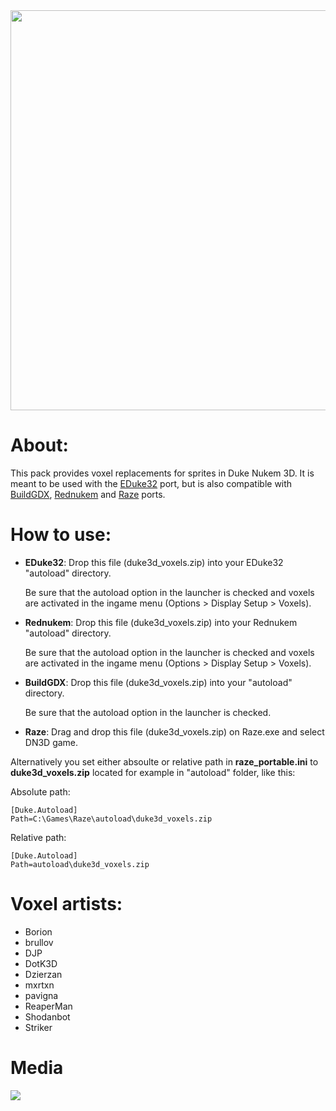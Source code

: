 <img src="http://hrp.duke4.net/misc/voxelpack_github.png" width="640"/>

# About:

This pack provides voxel replacements for sprites in Duke Nukem 3D.
It is meant to be used with the <a href="http://dukeworld.duke4.net/eduke32" target= "_blank">EDuke32</a> port, but is also compatible with <a href="http://m210.duke4.net" target= "_blank">BuildGDX</a>, <a href="https://github.com/nukeykt/NBlood/releases" target= "_blank">Rednukem</a> and <a href="https://raze.zdoom.org/about" target= "_blank">Raze</a> ports.

# How to use:

- **EDuke32**: Drop this file (duke3d_voxels.zip) into your EDuke32 "autoload" directory.

	Be sure that the autoload option in the launcher is checked and voxels are activated in the ingame menu (Options > Display Setup > Voxels).

- **Rednukem**: Drop this file (duke3d_voxels.zip) into your Rednukem "autoload" directory.

	Be sure that the autoload option in the launcher is checked and voxels are activated in the ingame menu (Options > Display Setup > Voxels).

- **BuildGDX**: Drop this file (duke3d_voxels.zip) into your "autoload" directory.

	Be sure that the autoload option in the launcher is checked.

- **Raze**: Drag and drop this file (duke3d_voxels.zip) on Raze.exe and select DN3D game. 

Alternatively you set either absoulte or relative path in **raze_portable.ini** to **duke3d_voxels.zip** located for example in "autoload" folder, like this:

Absolute path:

	[Duke.Autoload]
	Path=C:\Games\Raze\autoload\duke3d_voxels.zip

Relative path:

	[Duke.Autoload]
	Path=autoload\duke3d_voxels.zip

# Voxel artists:

- Borion
- brullov
- DJP
- DotK3D
- Dzierzan
- mxrtxn
- pavigna
- ReaperMan
- Shodanbot
- Striker

# Media

![](https://imgur.com/WSQIXnS.png)
